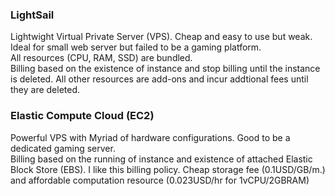 ### LightSail
Lightwight Virtual Private Server (VPS). Cheap and easy to use but weak. Ideal for small web server but failed to be a gaming platform.<br>
All resources (CPU, RAM, SSD) are bundled.<br>
Billing based on the existence of instance and stop billing until the instance is deleted. All other resources are add-ons and incur addtional fees until they are deleted.
### Elastic Compute Cloud (EC2)
Powerful VPS with Myriad of hardware configurations. Good to be a dedicated gaming server. <br>
Billing based on the running of instance and existence of attached Elastic Block Store (EBS). I like this billing policy. Cheap storage fee (0.1USD/GB/m.) and affordable computation resource (0.023USD/hr for 1vCPU/2GBRAM)
